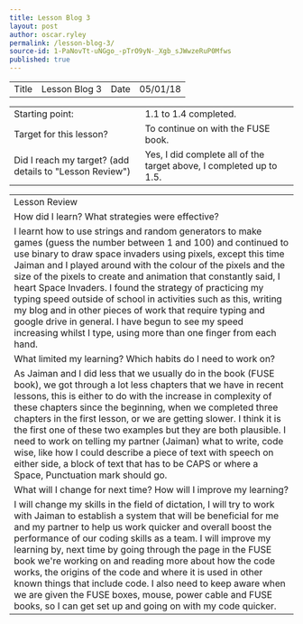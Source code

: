 ```yaml
---
title: Lesson Blog 3
layout: post
author: oscar.ryley
permalink: /lesson-blog-3/
source-id: 1-PaNovTt-uNGgo_-pTrO9yN-_Xgb_sJWwzeRuP0Mfws
published: true
---
```

<table>
  <tr>
    <td>Title</td>
    <td>Lesson Blog 3</td>
    <td>Date</td>
    <td>05/01/18</td>
  </tr>
</table>


<table>
  <tr>
    <td>Starting point:</td>
    <td>1.1 to 1.4 completed.</td>
  </tr>
  <tr>
    <td>Target for this lesson?</td>
    <td>To continue on with the FUSE book.</td>
  </tr>
  <tr>
    <td>Did I reach my target? 
(add details to "Lesson Review")</td>
    <td> Yes, I did complete all of the target above, I completed up to 1.5.</td>
  </tr>
</table>


<table>
  <tr>
    <td>Lesson Review</td>
  </tr>
  <tr>
    <td>How did I learn? What strategies were effective? </td>
  </tr>
  <tr>
    <td>I learnt how to use strings and random generators to make games (guess the number between 1 and 100) and continued to use binary to draw space invaders using pixels, except this time Jaiman and I played around with the colour of the pixels and the size of the pixels to create and animation that constantly said, I  heart  Space Invaders. I found the strategy of practicing my typing speed outside of school in activities such as this, writing my blog and in other pieces of work that require typing and google drive in general. I have begun to see my speed increasing whilst I type, using more than one finger from each hand.</td>
  </tr>
  <tr>
    <td>What limited my learning? Which habits do I need to work on? </td>
  </tr>
  <tr>
    <td>As Jaiman and I did less that we usually do in the book (FUSE book), we got through a lot less chapters that we have in recent lessons, this is either to do with the increase in complexity of these chapters since the beginning, when we completed three chapters in the first lesson, or we are getting slower. I think it is the first one of these two examples but they are both plausible. I need to work on telling my partner (Jaiman) what to write, code wise, like how I could describe a piece of text with speech on either side, a block of text that has to be CAPS or where a Space, Punctuation mark should go.</td>
  </tr>
  <tr>
    <td>What will I change for next time? How will I improve my learning?</td>
  </tr>
  <tr>
    <td>I will change my skills in the field of dictation, I will try to work with Jaiman to establish a system that will be beneficial for me and my partner to help us work quicker and overall boost the performance of our coding skills as a team. I will improve my learning by, next time by going through the page in the FUSE book we're working on and reading more about how the code works, the origins of the code and where it is used in other known things that include code. I also need to keep aware when we are given the FUSE boxes, mouse, power cable and FUSE books, so I can get set up and going on with my code quicker.</td>
  </tr>
</table>



